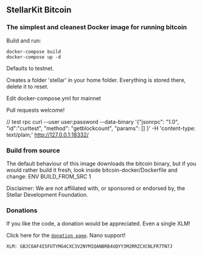 ## StellarKit Bitcoin

### The simplest and cleanest Docker image for running bitcoin

Build and run:

    docker-compose build
    docker-compose up -d

Defaults to testnet.

Creates a folder 'stellar' in your home folder.  Everything is stored there, delete it to reset.

Edit docker-compose.yml for mainnet

Pull requests welcome!

// test rpc
curl --user user:password --data-binary '{"jsonrpc": "1.0", "id":"curltest", "method": "getblockcount", "params": \[] }' -H 'content-type: text/plain;' <http://127.0.0.1:18332/>

### Build from source

The default behaviour of this image downloads the bitcoin binary, but if you would rather build it fresh, look inside bitcoin-docker/Dockerfile and change:
ENV BUILD_FROM_SRC 1

Disclaimer: We are not affiliated with, or sponsored or endorsed by, the Stellar Development Foundation.

### Donations

If you like the code, a donation would be appreciated. Even a single XLM!

Click here for the [`donation page`](https://stellarkit.io/#/donate). Nano support!

    XLM: GBJC6AF4I5FUTYMG4CXC3V2NYMIQANBRB4UQYY3M2RRZCXCNLFR7TN7J
